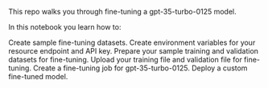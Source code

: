 This repo walks you through fine-tuning a gpt-35-turbo-0125 model.

In this notebook you learn how to:

Create sample fine-tuning datasets.
Create environment variables for your resource endpoint and API key.
Prepare your sample training and validation datasets for fine-tuning.
Upload your training file and validation file for fine-tuning.
Create a fine-tuning job for gpt-35-turbo-0125.
Deploy a custom fine-tuned model.
